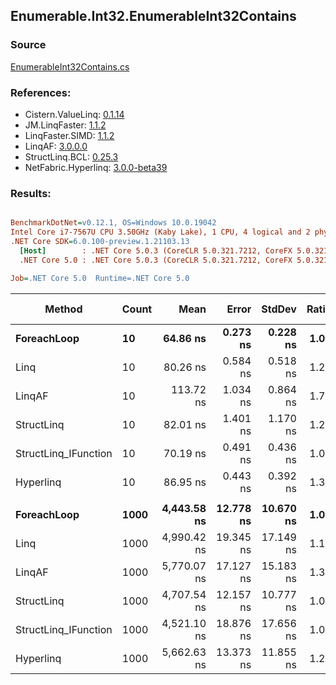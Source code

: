 ﻿## Enumerable.Int32.EnumerableInt32Contains

### Source
[EnumerableInt32Contains.cs](../LinqBenchmarks/Enumerable/Int32/EnumerableInt32Contains.cs)

### References:
- Cistern.ValueLinq: [0.1.14](https://www.nuget.org/packages/Cistern.ValueLinq/0.1.14)
- JM.LinqFaster: [1.1.2](https://www.nuget.org/packages/JM.LinqFaster/1.1.2)
- LinqFaster.SIMD: [1.1.2](https://www.nuget.org/packages/LinqFaster.SIMD/1.0.3)
- LinqAF: [3.0.0.0](https://www.nuget.org/packages/LinqAF/3.0.0.0)
- StructLinq.BCL: [0.25.3](https://www.nuget.org/packages/StructLinq.BCL/0.25.3)
- NetFabric.Hyperlinq: [3.0.0-beta39](https://www.nuget.org/packages/NetFabric.Hyperlinq/3.0.0-beta39)

### Results:
``` ini

BenchmarkDotNet=v0.12.1, OS=Windows 10.0.19042
Intel Core i7-7567U CPU 3.50GHz (Kaby Lake), 1 CPU, 4 logical and 2 physical cores
.NET Core SDK=6.0.100-preview.1.21103.13
  [Host]        : .NET Core 5.0.3 (CoreCLR 5.0.321.7212, CoreFX 5.0.321.7212), X64 RyuJIT
  .NET Core 5.0 : .NET Core 5.0.3 (CoreCLR 5.0.321.7212, CoreFX 5.0.321.7212), X64 RyuJIT

Job=.NET Core 5.0  Runtime=.NET Core 5.0  

```
|               Method | Count |        Mean |     Error |    StdDev | Ratio | RatioSD |  Gen 0 | Gen 1 | Gen 2 | Allocated |
|--------------------- |------ |------------:|----------:|----------:|------:|--------:|-------:|------:|------:|----------:|
|          **ForeachLoop** |    **10** |    **64.86 ns** |  **0.273 ns** |  **0.228 ns** |  **1.00** |    **0.00** | **0.0191** |     **-** |     **-** |      **40 B** |
|                 Linq |    10 |    80.26 ns |  0.584 ns |  0.518 ns |  1.24 |    0.01 | 0.0191 |     - |     - |      40 B |
|               LinqAF |    10 |   113.72 ns |  1.034 ns |  0.864 ns |  1.75 |    0.01 | 0.0191 |     - |     - |      40 B |
|           StructLinq |    10 |    82.01 ns |  1.401 ns |  1.170 ns |  1.26 |    0.02 | 0.0305 |     - |     - |      64 B |
| StructLinq_IFunction |    10 |    70.19 ns |  0.491 ns |  0.436 ns |  1.08 |    0.01 | 0.0191 |     - |     - |      40 B |
|            Hyperlinq |    10 |    86.95 ns |  0.443 ns |  0.392 ns |  1.34 |    0.01 | 0.0191 |     - |     - |      40 B |
|                      |       |             |           |           |       |         |        |       |       |           |
|          **ForeachLoop** |  **1000** | **4,443.58 ns** | **12.778 ns** | **10.670 ns** |  **1.00** |    **0.00** | **0.0153** |     **-** |     **-** |      **40 B** |
|                 Linq |  1000 | 4,990.42 ns | 19.345 ns | 17.149 ns |  1.12 |    0.00 | 0.0153 |     - |     - |      40 B |
|               LinqAF |  1000 | 5,770.07 ns | 17.127 ns | 15.183 ns |  1.30 |    0.01 | 0.0153 |     - |     - |      40 B |
|           StructLinq |  1000 | 4,707.54 ns | 12.157 ns | 10.777 ns |  1.06 |    0.00 | 0.0305 |     - |     - |      64 B |
| StructLinq_IFunction |  1000 | 4,521.10 ns | 18.876 ns | 17.656 ns |  1.02 |    0.00 | 0.0153 |     - |     - |      40 B |
|            Hyperlinq |  1000 | 5,662.63 ns | 13.373 ns | 11.855 ns |  1.27 |    0.00 | 0.0153 |     - |     - |      40 B |
